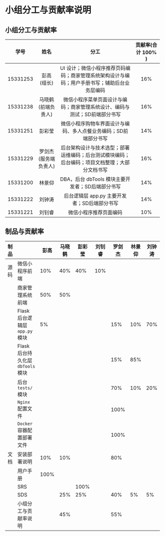# 小组分工与贡献率说明



## 小组分工与贡献率

|    学号    |      姓名      |                    分工                    | 贡献率(合计 100% ) |
| :------: | :----------: | :--------------------------------------: | :-----------: |
| 15331253 |   彭高 (组长)    | UI 设计；微信小程序推荐页码编码；商家管理系统架构设计与编码；用户手册书写；辅助后台业务层编码 |      16%      |
| 15331238 | 马晓鹤 (前端负责人)  |  微信小程序菜单页面设计与编码；商家管理系统设计、编码与测试；SD前端部分书写  |      16%      |
| 15331251 |     彭彩莹      |    微信小程序购物车界面设计与编码、多人点餐业务编码；SD前端部分书写     |      14%      |
| 15331229 | 罗剑杰 (服务端负责人) | 后台架构设计与技术选型；部署运维编码；后台测试模块编码；后台编码；项目文档整理；大部分文档书写 |      16%      |
| 15331200 |     林景仰      |     DBA，后台 dbTools 模块主要开发者；SD后端部分书写      |      14%      |
| 15331222 |     刘钟涛      |       后台逻辑层 app.py 主要开发者；SD后端部分书写        |      14%      |
| 15331221 |     刘钊睿      |               微信小程序推荐页面编码                |      10%      |



## 制品与贡献率



| 制品   |                           | 彭高   | 马晓鹤  | 彭彩莹  | 刘钊睿  | 罗剑杰  | 林景仰  | 刘钟涛  |
| ---- | ------------------------- | ---- | ---- | ---- | ---- | ---- | ---- | ---- |
| 源码   | 微信小程序前端                   | 10%  | 40%  | 40%  | 10%  |      |      |      |
|      | 商家管理系统前端                  | 50%  | 50%  |      |      |      |      |      |
|      | Flask 后台逻辑层 `app.py` 模块   | 5%   |      |      |      | 15%  | 10%  | 70%  |
|      | Flask 后台持久化层 `dbTools` 模块 |      |      |      |      | 15%  | 85%  |      |
|      | 后台 `tests/` 模块            |      |      |      |      | 70%  | 10%  | 20%  |
|      | `Nginx` 配置文件              |      |      |      |      | 100% |      |      |
|      | `Docker`容器配置部署文件          |      |      |      |      | 100% |      |      |
| 文档   | 安装部署说明                    | 10%  | 10%  |      |      | 80%  |      |      |
|      | 用户手册                      | 100% |      |      |      |      |      |      |
|      | SRS                       |      |      | 100% |      |      |      |      |
|      | SDS                       |      | 25%  | 25%  |      | 40%  | 5%   | 5%   |
|      | 小组分工与贡献率说明                |      | 45%  |      |      | 55%  |      |      |

